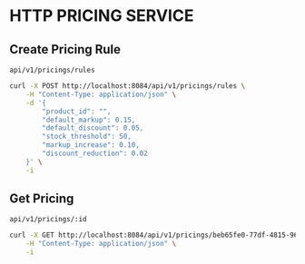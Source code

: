 # HTTP PRICING SERVICE

## Create Pricing Rule

`api/v1/pricings/rules`

```bash
curl -X POST http://localhost:8084/api/v1/pricings/rules \
    -H "Content-Type: application/json" \
    -d '{
        "product_id": "",
        "default_markup": 0.15,
        "default_discount": 0.05,
        "stock_threshold": 50,
        "markup_increase": 0.10,
        "discount_reduction": 0.02
    }' \
    -i
```

## Get Pricing

`api/v1/pricings/:id`

```bash
curl -X GET http://localhost:8084/api/v1/pricings/beb65fe0-77df-4815-967f-2294f762d8c4 \
    -H "Content-Type: application/json" \
    -i
```
